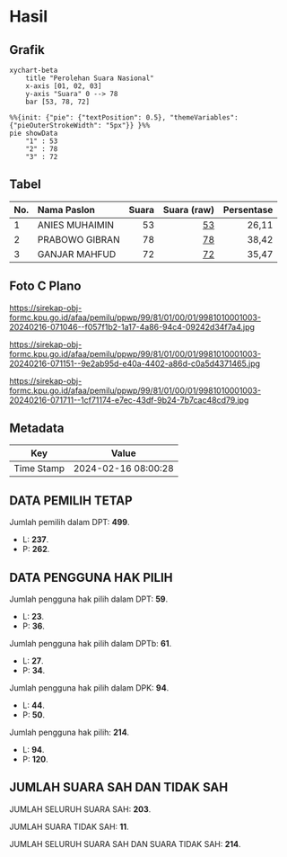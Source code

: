 # Hasil

## Grafik

```mermaid
xychart-beta
    title "Perolehan Suara Nasional"
    x-axis [01, 02, 03]
    y-axis "Suara" 0 --> 78
    bar [53, 78, 72]
```

```mermaid
%%{init: {"pie": {"textPosition": 0.5}, "themeVariables": {"pieOuterStrokeWidth": "5px"}} }%%
pie showData
    "1" : 53
    "2" : 78
    "3" : 72
```

## Tabel

| No. | Nama Paslon    | Suara | Suara (raw) | Persentase |
|:--- |:-------------- | -----:| -----------:| ----------:|
| 1   | ANIES MUHAIMIN | 53    | [53][p-1]   | 26,11      |
| 2   | PRABOWO GIBRAN | 78    | [78][p-2]   | 38,42      |
| 3   | GANJAR MAHFUD  | 72    | [72][p-3]   | 35,47      |


[p-1]: https://github.com/gigit-pemilu/pemilu-2024/blob/main/pilpres/hitung-suara/sub/99-luar-negeri/sub/81-new-york-amerika-serikat/sub/01-new-york-amerika-serikat/sub/0001-new-york-amerika-serikat/sub/003-tps-002/sub/paslon-1.txt
[p-2]: https://github.com/gigit-pemilu/pemilu-2024/blob/main/pilpres/hitung-suara/sub/99-luar-negeri/sub/81-new-york-amerika-serikat/sub/01-new-york-amerika-serikat/sub/0001-new-york-amerika-serikat/sub/003-tps-002/sub/paslon-2.txt
[p-3]: https://github.com/gigit-pemilu/pemilu-2024/blob/main/pilpres/hitung-suara/sub/99-luar-negeri/sub/81-new-york-amerika-serikat/sub/01-new-york-amerika-serikat/sub/0001-new-york-amerika-serikat/sub/003-tps-002/sub/paslon-3.txt

## Foto C Plano

https://sirekap-obj-formc.kpu.go.id/afaa/pemilu/ppwp/99/81/01/00/01/9981010001003-20240216-071046--f057f1b2-1a17-4a86-94c4-09242d34f7a4.jpg

https://sirekap-obj-formc.kpu.go.id/afaa/pemilu/ppwp/99/81/01/00/01/9981010001003-20240216-071151--9e2ab95d-e40a-4402-a86d-c0a5d4371465.jpg

https://sirekap-obj-formc.kpu.go.id/afaa/pemilu/ppwp/99/81/01/00/01/9981010001003-20240216-071711--1cf71174-e7ec-43df-9b24-7b7cac48cd79.jpg


## Metadata

| Key        | Value               |
| ---------- | ------------------- |
| Time Stamp | 2024-02-16 08:00:28 |


## DATA PEMILIH TETAP

Jumlah pemilih dalam DPT: **499**.
 * L: **237**.
 * P: **262**.

## DATA PENGGUNA HAK PILIH

Jumlah pengguna hak pilih dalam DPT: **59**.
 * L: **23**.
 * P: **36**.

Jumlah pengguna hak pilih dalam DPTb: **61**.
 * L: **27**.
 * P: **34**.

Jumlah pengguna hak pilih dalam DPK: **94**.
 * L: **44**.
 * P: **50**.

Jumlah pengguna hak pilih: **214**.
 * L: **94**.
 * P: **120**.

## JUMLAH SUARA SAH DAN TIDAK SAH

JUMLAH SELURUH SUARA SAH: **203**.

JUMLAH SUARA TIDAK SAH: **11**.

JUMLAH SELURUH SUARA SAH DAN SUARA TIDAK SAH: **214**.


